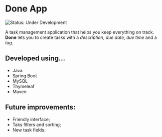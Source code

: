 # Done App 
![Status: Under Development](https://img.shields.io/static/v1?label=STATUS&message=UNDER%20DEVELOPMENT&color=f2eb72&style=for-the-badge)

A task management application that helps you keep everything on track. **Done** lets you to create tasks with a _description_, _due date_, _due time_ and a _tag_.

## Developed using...
- Java
- Spring Boot
- MySQL
- Thymeleaf
- Maven

## Future improvements:
- Friendly interface;
- Taks filters and sorting;
- New task fields.
